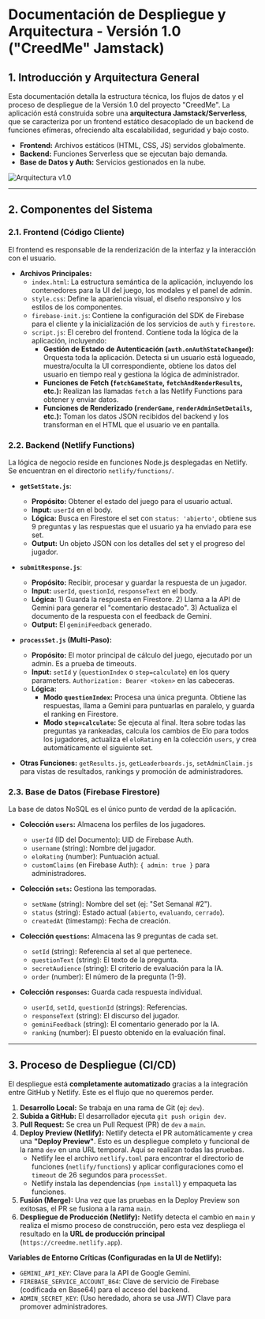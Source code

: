 # Documentación de Despliegue y Arquitectura - Versión 1.0 ("CreedMe" Jamstack)

## 1. Introducción y Arquitectura General

Esta documentación detalla la estructura técnica, los flujos de datos y el proceso de despliegue de la Versión 1.0 del proyecto "CreedMe". La aplicación está construida sobre una **arquitectura Jamstack/Serverless**, que se caracteriza por un frontend estático desacoplado de un backend de funciones efímeras, ofreciendo alta escalabilidad, seguridad y bajo costo.

- **Frontend:** Archivos estáticos (HTML, CSS, JS) servidos globalmente.
- **Backend:** Funciones Serverless que se ejecutan bajo demanda.
- **Base de Datos y Auth:** Servicios gestionados en la nube.

![Arquitectura v1.0](https://i.imgur.com/your-diagram-url.png) <!-- Reemplaza con una URL de un diagrama si lo creas -->

---

## 2. Componentes del Sistema

### 2.1. Frontend (Código Cliente)

El frontend es responsable de la renderización de la interfaz y la interacción con el usuario.

- **Archivos Principales:**
    - `index.html`: La estructura semántica de la aplicación, incluyendo los contenedores para la UI del juego, los modales y el panel de admin.
    - `style.css`: Define la apariencia visual, el diseño responsivo y los estilos de los componentes.
    - `firebase-init.js`: Contiene la configuración del SDK de Firebase para el cliente y la inicialización de los servicios de `auth` y `firestore`.
    - `script.js`: El cerebro del frontend. Contiene toda la lógica de la aplicación, incluyendo:
        - **Gestión de Estado de Autenticación (`auth.onAuthStateChanged`):** Orquesta toda la aplicación. Detecta si un usuario está logueado, muestra/oculta la UI correspondiente, obtiene los datos del usuario en tiempo real y gestiona la lógica de administrador.
        - **Funciones de Fetch (`fetchGameState`, `fetchAndRenderResults`, etc.):** Realizan las llamadas `fetch` a las Netlify Functions para obtener y enviar datos.
        - **Funciones de Renderizado (`renderGame`, `renderAdminSetDetails`, etc.):** Toman los datos JSON recibidos del backend y los transforman en el HTML que el usuario ve en pantalla.

### 2.2. Backend (Netlify Functions)

La lógica de negocio reside en funciones Node.js desplegadas en Netlify. Se encuentran en el directorio `netlify/functions/`.

- **`getSetState.js`**:
    - **Propósito:** Obtener el estado del juego para el usuario actual.
    - **Input:** `userId` en el body.
    - **Lógica:** Busca en Firestore el set con `status: 'abierto'`, obtiene sus 9 preguntas y las respuestas que el usuario ya ha enviado para ese set.
    - **Output:** Un objeto JSON con los detalles del set y el progreso del jugador.

- **`submitResponse.js`**:
    - **Propósito:** Recibir, procesar y guardar la respuesta de un jugador.
    - **Input:** `userId`, `questionId`, `responseText` en el body.
    - **Lógica:** 1) Guarda la respuesta en Firestore. 2) Llama a la API de Gemini para generar el "comentario destacado". 3) Actualiza el documento de la respuesta con el feedback de Gemini.
    - **Output:** El `geminiFeedback` generado.

- **`processSet.js` (Multi-Paso):**
    - **Propósito:** El motor principal de cálculo del juego, ejecutado por un admin. Es a prueba de timeouts.
    - **Input:** `setId` y (`questionIndex` o `step=calculate`) en los query parameters. `Authorization: Bearer <token>` en las cabeceras.
    - **Lógica:**
        - **Modo `questionIndex`:** Procesa una única pregunta. Obtiene las respuestas, llama a Gemini para puntuarlas en paralelo, y guarda el ranking en Firestore.
        - **Modo `step=calculate`:** Se ejecuta al final. Itera sobre todas las preguntas ya rankeadas, calcula los cambios de Elo para todos los jugadores, actualiza el `eloRating` en la colección `users`, y crea automáticamente el siguiente set.

- **Otras Funciones:** `getResults.js`, `getLeaderboards.js`, `setAdminClaim.js` para vistas de resultados, rankings y promoción de administradores.

### 2.3. Base de Datos (Firebase Firestore)

La base de datos NoSQL es el único punto de verdad de la aplicación.

- **Colección `users`:** Almacena los perfiles de los jugadores.
    - `userId` (ID del Documento): UID de Firebase Auth.
    - `username` (string): Nombre del jugador.
    - `eloRating` (number): Puntuación actual.
    - `customClaims` (en Firebase Auth): `{ admin: true }` para administradores.

- **Colección `sets`:** Gestiona las temporadas.
    - `setName` (string): Nombre del set (ej: "Set Semanal #2").
    - `status` (string): Estado actual (`abierto`, `evaluando`, `cerrado`).
    - `createdAt` (timestamp): Fecha de creación.

- **Colección `questions`:** Almacena las 9 preguntas de cada set.
    - `setId` (string): Referencia al set al que pertenece.
    - `questionText` (string): El texto de la pregunta.
    - `secretAudience` (string): El criterio de evaluación para la IA.
    - `order` (number): El número de la pregunta (1-9).

- **Colección `responses`:** Guarda cada respuesta individual.
    - `userId`, `setId`, `questionId` (strings): Referencias.
    - `responseText` (string): El discurso del jugador.
    - `geminiFeedback` (string): El comentario generado por la IA.
    - `ranking` (number): El puesto obtenido en la evaluación final.

---

## 3. Proceso de Despliegue (CI/CD)

El despliegue está **completamente automatizado** gracias a la integración entre GitHub y Netlify. Este es el flujo que no queremos perder.

1.  **Desarrollo Local:** Se trabaja en una rama de Git (ej: `dev`).
2.  **Subida a GitHub:** El desarrollador ejecuta `git push origin dev`.
3.  **Pull Request:** Se crea un Pull Request (PR) de `dev` a `main`.
4.  **Deploy Preview (Netlify):** Netlify detecta el PR automáticamente y crea una **"Deploy Preview"**. Esto es un despliegue completo y funcional de la rama `dev` en una URL temporal. Aquí se realizan todas las pruebas.
    - Netlify lee el archivo `netlify.toml` para encontrar el directorio de funciones (`netlify/functions`) y aplicar configuraciones como el `timeout` de 26 segundos para `processSet`.
    - Netlify instala las dependencias (`npm install`) y empaqueta las funciones.
5.  **Fusión (Merge):** Una vez que las pruebas en la Deploy Preview son exitosas, el PR se fusiona a la rama `main`.
6.  **Despliegue de Producción (Netlify):** Netlify detecta el cambio en `main` y realiza el mismo proceso de construcción, pero esta vez despliega el resultado en la **URL de producción principal** (`https://creedme.netlify.app`).

**Variables de Entorno Críticas (Configuradas en la UI de Netlify):**
- `GEMINI_API_KEY`: Clave para la API de Google Gemini.
- `FIREBASE_SERVICE_ACCOUNT_B64`: Clave de servicio de Firebase (codificada en Base64) para el acceso del backend.
- `ADMIN_SECRET_KEY`: (Uso heredado, ahora se usa JWT) Clave para promover administradores.